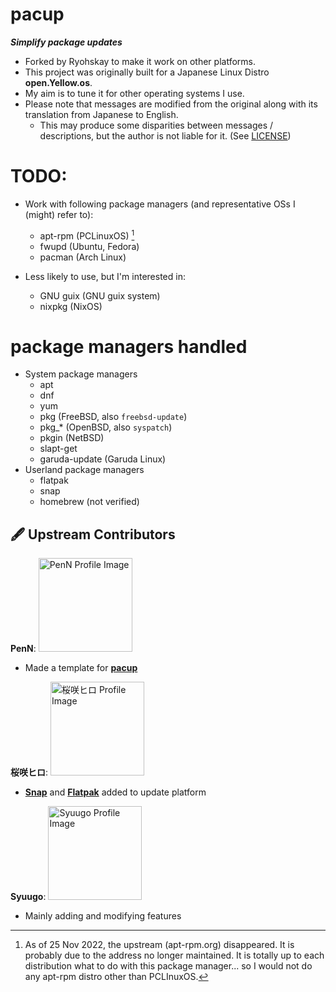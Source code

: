 # pacup
***Simplify package updates***
- Forked by Ryohskay to make it work on other platforms.
- This project was originally built for a Japanese Linux Distro **open.Yellow.os**.
- My aim is to tune it for other operating systems I use.
- Please note that messages are modified from the original along with its translation from Japanese to English.
  - This may produce some disparities between messages / descriptions, but the author is not liable for it. (See [LICENSE](LICENSE))

# TODO:
- Work with following package managers (and representative OSs I (might) refer to):
  - apt-rpm (PCLinuxOS) [^1]
  - fwupd (Ubuntu, Fedora)
  - pacman (Arch Linux)

- Less likely to use, but I'm interested in:
  - GNU guix (GNU guix system)
  - nixpkg (NixOS)

# package managers handled
- System package managers
  - apt
  - dnf
  - yum
  - pkg (FreeBSD, also `freebsd-update`)
  - pkg_* (OpenBSD, also `syspatch`)
  - pkgin (NetBSD)
  - slapt-get
  - garuda-update (Garuda Linux)
- Userland package managers
  - flatpak
  - snap
  - homebrew (not verified)


[^1]: As of 25 Nov 2022, the upstream (apt-rpm.org) disappeared. It is probably due to the address no longer maintained.
It is totally up to each distribution what to do with this package manager... so I would not do any apt-rpm distro
other than PCLInuxOS.

## :fountain_pen: Upstream Contributors
**PenN**:
<a href="https://github.com/PengiNN"><img src="https://avatars.githubusercontent.com/u/103301288?v=4" alt="PenN Profile Image" title="PenN" width=150></a>
- Made a template for [**pacup**](https://github.com/PengiNN/pacup "PengiNN/pacup")

**桜咲ヒロ**:
<a href="https://github.com/Sakurasaki-Hiro"><img src="https://avatars.githubusercontent.com/u/114509862?v=4" alt="桜咲ヒロ Profile Image" title="桜咲ヒロ" width=150></a>
- [**Snap**](https://snapcraft.io/ "Snapcraft") and [**Flatpak**](https://flatpak.org/ "Flatpak") added to update platform

**Syuugo**:
<a href="https://github.com/s1204IT"><img src="https://avatars.githubusercontent.com/u/52069677?v=4" alt="Syuugo Profile Image" title="Syuugo" width=150></a>
- Mainly adding and modifying features
